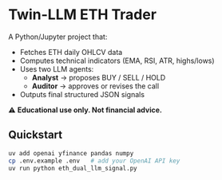 # Twin-LLM ETH Trader

A Python/Jupyter project that:
- Fetches ETH daily OHLCV data
- Computes technical indicators (EMA, RSI, ATR, highs/lows)
- Uses two LLM agents:
  - **Analyst** → proposes BUY / SELL / HOLD
  - **Auditor** → approves or revises the call
- Outputs final structured JSON signals

⚠️ **Educational use only. Not financial advice.**

## Quickstart
```bash
uv add openai yfinance pandas numpy
cp .env.example .env   # add your OpenAI API key
uv run python eth_dual_llm_signal.py
